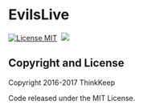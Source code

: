 # EvilsLive 
[![License MIT](https://img.shields.io/badge/license-MIT-brightgreen.svg?style=flat)](https://raw.githubusercontent.com/TinkKeep/evils/master/LICENSE)&nbsp;
![](https://travis-ci.org/ThinkKeep/evils.svg?branch=master)


## Copyright and License
Copyright 2016-2017 ThinkKeep


Code released under the MIT License.
